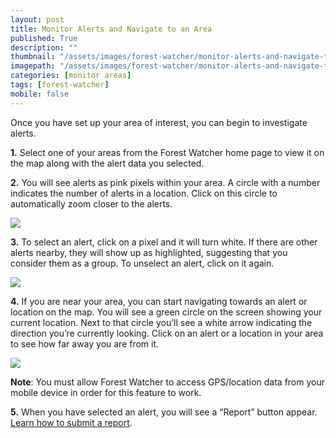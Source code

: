 ```yaml
---
layout: post
title: Monitor Alerts and Navigate to an Area
published: True
description: ""
thumbnail: "/assets/images/forest-watcher/monitor-alerts-and-navigate-to-an-area/thumbnail.png"
imagepath: "/assets/images/forest-watcher/monitor-alerts-and-navigate-to-an-area"
categories: [monitor areas]
tags: [forest-watcher]
mobile: false
---
```



<div id="desktopContent" class="content">

  <p>Once you have set up your area of interest, you can begin to investigate alerts.</p>
  <p><strong>1.</strong> Select one of your areas from the Forest Watcher home page to view it on the map along with the alert data you selected.</p>
  <p><strong>2.</strong> You will see alerts as pink pixels within your area. A circle with a number indicates the number of alerts in a location. Click on this circle to automatically zoom closer to the alerts.</p>
  <p><img src="{{relative_url}}{{page.imagepath}}/desktop/10a.png" /></p>
  <p><strong>3.</strong> To select an alert, click on a pixel and it will turn white. If there are other alerts nearby, they will show up as highlighted, suggesting that you consider them as a group. To unselect an alert, click on it again.</p>
  <p><img src="{{relative_url}}{{page.imagepath}}/desktop/10b.png" /></p>
  <p><strong>4.</strong> If you are near your area, you can start navigating towards an alert or location on the map. You will see a green circle on the screen showing your current location. Next to that circle you’ll see a white arrow indicating the direction you’re currently looking. Click on an alert or a location in your area to see how far away you are from it.</p>
  <p><img src="{{relative_url}}{{page.imagepath}}/desktop/10c.png" /></p>
  <p><strong>Note</strong>: You must allow Forest Watcher to access GPS/location data from your mobile device in order for this feature to work.</p>
  <p><strong>5.</strong> When you have selected an alert, you will see a “Report” button appear. <a href="http://globalforestwatch.org/howto/monitor-areas/submit-a-report.html" target="_blank">Learn how to submit a report</a>.</p>
  
</div>

<div id="mobileContent" class="content">
</div>

